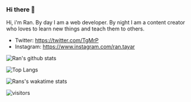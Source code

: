 ### Hi there 👋

Hi, i'm Ran. By day I am a web developer. By night I am a content creator who loves to learn new things and teach them to others.

- Twitter: https://twitter.com/TgMrP
- Instagram: https://www.instagram.com/ran.tayar

<!--
**TgMrP/TgMrP** is a ✨ _special_ ✨ repository because its `README.md` (this file) appears on your GitHub profile.

Here are some ideas to get you started:

- 🔭 I’m currently working on ...
- 🌱 I’m currently learning ...
- 👯 I’m looking to collaborate on ...
- 🤔 I’m looking for help with ...
- 💬 Ask me about ...
- 📫 How to reach me: ...
- 😄 Pronouns: ...
- ⚡ Fun fact: ...
-->
![Ran's github stats](https://github-readme-stats.vercel.app/api?username=TgMrP)

![Top Langs](https://github-readme-stats.vercel.app/api/top-langs/?username=TgMrP&layout=compact)

![Rans's wakatime stats](https://github-readme-stats.vercel.app/api/wakatime?username=TgMrP)


![visitors](https://ginger-plucky-pegasus.glitch.me/?id=TgMrP&)
